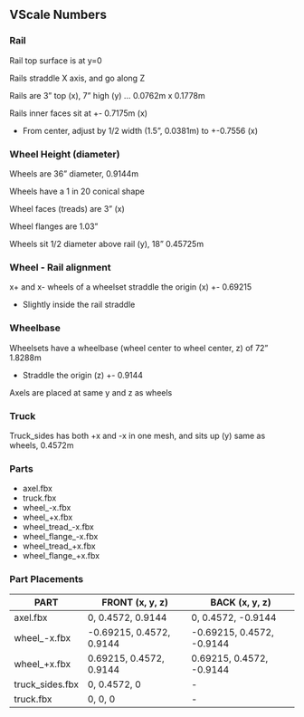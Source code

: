 ## VScale Numbers

### Rail
Rail top surface is at y=0

Rails straddle X axis, and go along Z

Rails are 3” top (x), 7” high (y) … 0.0762m x 0.1778m

Rails inner faces sit at +- 0.7175m (x)
- From center, adjust by 1/2 width (1.5”,  0.0381m) to +-0.7556 (x)

### Wheel Height (diameter)
Wheels are 36” diameter, 0.9144m

Wheels have a 1 in 20 conical shape

Wheel faces (treads) are 3” (x)

Wheel flanges are 1.03”

Wheels sit 1/2 diameter above rail (y),  18”  0.45725m

### Wheel - Rail alignment
x+ and x- wheels of a wheelset straddle the origin (x) +- 0.69215
- Slightly inside the rail straddle

### Wheelbase
Wheelsets have a wheelbase (wheel center to wheel center, z) of 72”  1.8288m
- Straddle the origin (z) +- 0.9144

Axels are placed at same y and z as wheels

### Truck
Truck_sides has both +x and -x in one mesh, and sits up (y) same as wheels, 0.4572m

### Parts
- axel.fbx
- truck.fbx
- wheel_-x.fbx
- wheel_+x.fbx
- wheel_tread_-x.fbx
- wheel_flange_-x.fbx
- wheel_tread_+x.fbx
- wheel_flange_+x.fbx

### Part Placements

| PART            | FRONT (x, y, z)          | BACK (x, y, z)            |
|-----------------|--------------------------|---------------------------|
| axel.fbx        | 0, 0.4572, 0.9144        | 0, 0.4572, -0.9144        |
| wheel_-x.fbx    | -0.69215, 0.4572, 0.9144 | -0.69215, 0.4572, -0.9144 |
| wheel_+x.fbx    | 0.69215, 0.4572, 0.9144  | 0.69215, 0.4572, -0.9144  |
| truck_sides.fbx | 0, 0.4572, 0             | -                         |
 | truck.fbx       | 0, 0, 0                  | -                         | 
